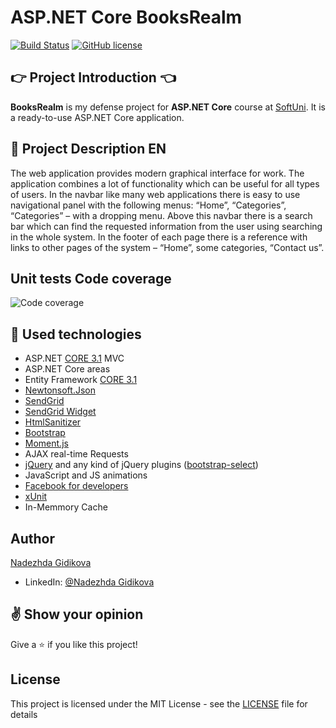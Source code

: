 # ASP.NET Core BooksRealm

[![Build Status](https://dev.azure.com/DyNaMiXx7/Cinema%20World/_apis/build/status/stanislavstoyanov99.CinemaWorld?branchName=master)](https://dev.azure.com/DyNaMiXx7/BooksRealm/_build/latest?definitionId=1&branchName=master)
[![GitHub license](https://img.shields.io/github/license/nadezhda-gidikova/BooksRealm?color=brightgreen)](https://github.com/nadezhda-gidikova/BooksRealm/blob/master/LICENSE)

## :point_right: Project Introduction :point_left:

**BooksRealm** is my defense project for **ASP.NET Core** course at [SoftUni](https://softuni.bg/trainings/2796/asp-net-core-february-2020). It is a ready-to-use ASP.NET Core application.

## :pencil: Project Description EN
The web application provides modern graphical interface for work. The application combines a lot of functionality which can be useful for all types of users. In the navbar like many web applications there is easy to use navigational panel with the following menus: “Home”, “Categories”, “Categories” – with a dropping menu. Above this navbar there is a search bar which can find the requested information from the user using searching in the whole system. In the footer of each page there is a reference with links to other pages of the system – “Home”, some categories, “Contact us”.


## Unit tests Code coverage

![Code coverage](https://github.com/stanislavstoyanov99/CinemaWorld/blob/master/tests-code-coverage.png)

## :hammer: Used technologies
* ASP.NET [CORE 3.1](https://dotnet.microsoft.com/download/dotnet-core/3.1 "CORE 3.1") MVC
* ASP.NET Core areas
* Entity Framework [CORE 3.1](https://docs.microsoft.com/en-us/ef/core/ "CORE 3.1")
* [Newtonsoft.Json](https://www.nuget.org/packages/Newtonsoft.Json/ "Newtonsoft.Json")
* [SendGrid](https://github.com/sendgrid)
* [SendGrid Widget](https://sgwidget.com/ "SendGrid Widget")
* [HtmlSanitizer](https://github.com/mganss/HtmlSanitizer)
* [Bootstrap](https://github.com/twbs/bootstrap)
* [Moment.js](https://www.nuget.org/packages/Moment.js/ "Moment.js")
* AJAX real-time Requests
* [jQuery](https://github.com/jquery/jquery) and any kind of jQuery plugins ([bootstrap-select](https://developer.snapappointments.com/bootstrap-select/ "bootstrap-select"))
* JavaScript and JS animations
* [Facebook for developers](https://developers.facebook.com)
* [xUnit](https://github.com/xunit/xunit)
* In-Memmory Cache

## Author

[Nadezhda Gidikova](https://github.com/nadezhda-gidikova)
- LinkedIn: [@Nadezhda Gidikova](https://www.linkedin.com/in/nadezhda-gidikova-31525b69/)


## :v: Show your opinion

Give a :star: if you like this project!

## License

 This project is licensed under the MIT License - see the [LICENSE](LICENSE) file for details
